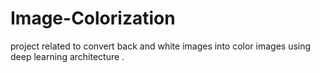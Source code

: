 # Image-Colorization
project related to convert back and white images into color images using deep learning architecture . 
